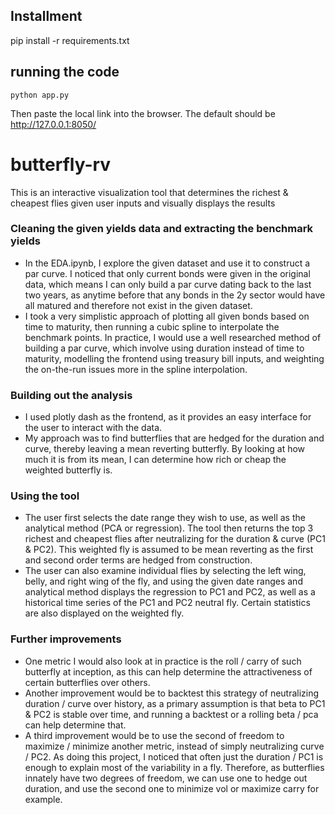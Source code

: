 ## Installment
pip install -r requirements.txt

## running the code
``` 
python app.py
```

Then paste the local link into the browser. The default should be http://127.0.0.1:8050/

# butterfly-rv

This is an interactive visualization tool that determines the richest & cheapest flies given user inputs and visually displays the results

### Cleaning the given yields data and extracting the benchmark yields

* In the EDA.ipynb, I explore the given dataset and use it to construct a par curve. I noticed that only current bonds were given in the original data, which means I can only build a par curve dating back to the last two years, as anytime before that any bonds in the 2y sector would have all matured and therefore not exist in the given dataset.
* I took a very simplistic approach of plotting all given bonds based on time to maturity, then running a cubic spline to interpolate the benchmark points. In practice, I would use a well researched method of building a par curve, which involve using duration instead of time to maturity, modelling the frontend using treasury bill inputs, and weighting the on-the-run issues more in the spline interpolation.

### Building out the analysis

* I used plotly dash as the frontend, as it provides an easy interface for the user to interact with the data. 
* My approach was to find butterflies that are hedged for the duration and curve, thereby leaving a mean reverting butterfly. By looking at how much it is from its mean, I can determine how rich or cheap the weighted butterfly is. 

### Using the tool

* The user first selects the date range they wish to use, as well as the analytical method (PCA or regression). The tool then returns the top 3 richest and cheapest flies after neutralizing for the duration & curve (PC1 & PC2). This weighted fly is assumed to be mean reverting as the first and second order terms are hedged from construction. 
* The user can also examine individual flies by selecting the left wing, belly, and right wing of the fly, and using the given date ranges and analytical method displays the regression to PC1 and PC2, as well as a historical time series of the PC1 and PC2 neutral fly. Certain statistics are also displayed on the weighted fly.

### Further improvements

* One metric I would also look at in practice is the roll / carry of such butterfly at inception, as this can help determine the attractiveness of certain butterflies over others. 
* Another improvement would be to backtest this strategy of neutralizing duration / curve over history, as a primary assumption is that beta to PC1 & PC2 is stable over time, and running a backtest or a rolling beta / pca can help determine that.
* A third improvement would be to use the second of freedom to maximize / minimize another metric, instead of simply neutralizing curve / PC2. As doing this project, I noticed that often just the duration / PC1 is enough to explain most of the variability in a fly. Therefore, as butterflies innately have two degrees of freedom, we can use one to hedge out duration, and use the second one to minimize vol or maximize carry for example.
